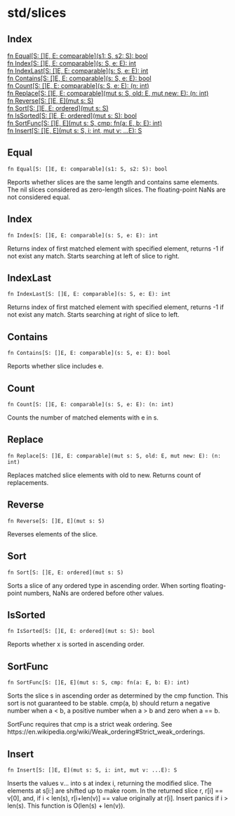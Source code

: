# std/slices

## Index

[fn Equal\[S: \[\]E, E: comparable\]\(s1: S, s2: S\): bool](#equal)\
[fn Index\[S: \[\]E, E: comparable\]\(s: S, e: E\): int](#index)\
[fn IndexLast\[S: \[\]E, E: comparable\]\(s: S, e: E\): int](#indexlast)\
[fn Contains\[S: \[\]E, E: comparable\]\(s: S, e: E\): bool](#contains)\
[fn Count\[S: \[\]E, E: comparable\]\(s: S, e: E\): \(n: int\)](#count)\
[fn Replace\[S: \[\]E, E: comparable\]\(mut s: S, old: E, mut new: E\): \(n: int\)](#replace)\
[fn Reverse\[S: \[\]E, E\]\(mut s: S\)](#reverse)\
[fn Sort\[S: \[\]E, E: ordered\]\(mut s: S\)](#sort)\
[fn IsSorted\[S: \[\]E, E: ordered\]\(mut s: S\): bool](#issorted)\
[fn SortFunc\[S: \[\]E, E\]\(mut s: S, cmp: fn\(a: E, b: E\): int\)](#sortfunc)\
[fn Insert\[S: \[\]E, E\]\(mut s: S, i: int, mut v: \.\.\.E\): S](#insert)



## Equal
```jule
fn Equal[S: []E, E: comparable](s1: S, s2: S): bool
```
Reports whether slices are the same length and contains same elements\. The nil slices considered as zero\-length slices\. The floating\-point NaNs are not considered equal\.

## Index
```jule
fn Index[S: []E, E: comparable](s: S, e: E): int
```
Returns index of first matched element with specified element, returns \-1 if not exist any match\. Starts searching at left of slice to right\.

## IndexLast
```jule
fn IndexLast[S: []E, E: comparable](s: S, e: E): int
```
Returns index of first matched element with specified element, returns \-1 if not exist any match\. Starts searching at right of slice to left\.

## Contains
```jule
fn Contains[S: []E, E: comparable](s: S, e: E): bool
```
Reports whether slice includes e\.

## Count
```jule
fn Count[S: []E, E: comparable](s: S, e: E): (n: int)
```
Counts the number of matched elements with e in s\.

## Replace
```jule
fn Replace[S: []E, E: comparable](mut s: S, old: E, mut new: E): (n: int)
```
Replaces matched slice elements with old to new\. Returns count of replacements\.

## Reverse
```jule
fn Reverse[S: []E, E](mut s: S)
```
Reverses elements of the slice\.

## Sort
```jule
fn Sort[S: []E, E: ordered](mut s: S)
```
Sorts a slice of any ordered type in ascending order\. When sorting floating\-point numbers, NaNs are ordered before other values\.

## IsSorted
```jule
fn IsSorted[S: []E, E: ordered](mut s: S): bool
```
Reports whether x is sorted in ascending order\.

## SortFunc
```jule
fn SortFunc[S: []E, E](mut s: S, cmp: fn(a: E, b: E): int)
```
Sorts the slice s in ascending order as determined by the cmp function\. This sort is not guaranteed to be stable\. cmp\(a, b\) should return a negative number when a &lt; b, a positive number when a &gt; b and zero when a == b\.

SortFunc requires that cmp is a strict weak ordering\. See https://en\.wikipedia\.org/wiki/Weak\_ordering\#Strict\_weak\_orderings\.

## Insert
```jule
fn Insert[S: []E, E](mut s: S, i: int, mut v: ...E): S
```
Inserts the values v\.\.\. into s at index i, returning the modified slice\. The elements at s\[i:\] are shifted up to make room\. In the returned slice r, r\[i\] == v\[0\], and, if i &lt; len\(s\), r\[i\+len\(v\)\] == value originally at r\[i\]\. Insert panics if i &gt; len\(s\)\. This function is O\(len\(s\) \+ len\(v\)\)\.